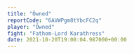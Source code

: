 ```yaml
---
title: "Öwned"
reportCode: "6AVWPgm8tYbcFC2q"
player: "Öwned"
fight: "Fathom-Lord Karathress"
date: 2021-10-20T19:00:04.987000+00:00
---
```

